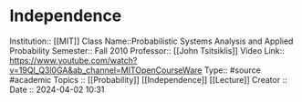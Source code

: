 # Independence






Institution:: [[MIT]]
Class Name::Probabilistic Systems Analysis and Applied Probability
Semester:: Fall 2010
Professor:: [[John Tsitsiklis]]
Video Link:: https://www.youtube.com/watch?v=19Ql_Q3l0GA&ab_channel=MITOpenCourseWare
Type:: #source #academic 
Topics :: [[Probability]] [[Independence]] [[Lecture]]
Creator ::
Date :: 2024-04-02 10:31


